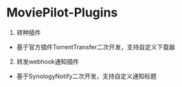 # MoviePilot-Plugins
1. 转种插件
- 基于官方插件TorrentTransfer二次开发，支持自定义下载器
2. 转发webhook通知插件
- 基于SynologyNotify二次开发，支持自定义通知标题